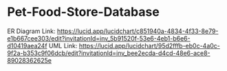 # Pet-Food-Store-Database
ER Diagram Link: https://lucid.app/lucidchart/c851940a-4834-4f33-8e79-e1b667cee303/edit?invitationId=inv_5b91520f-53e6-4eb1-b6e6-d10419aea24f
UML Link: https://lucid.app/lucidchart/95d2fffb-eb0c-4a0c-9f2a-b353c9f06dcb/edit?invitationId=inv_bee2ecda-d4cd-48e6-ace8-89028362625e